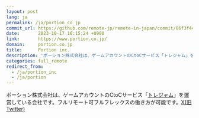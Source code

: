 ```yaml
---
layout: post
lang: ja
permalink: /ja/portion_co_jp
commit_url: https://github.com/remote-jp/remote-in-japan/commit/86f3f4460513f0db4085efd8a6589c73b2f7183d
date:       2023-10-17 16:15:24 +0900
link:       https://www.portion.co.jp/
domain:     portion.co.jp
title:      Portion inc.
description: 'ポーション株式会社は、ゲームアカウントのCtoCサービス「トレジャム」を運営している会社です。フルリモート可フルフレックスの働き方が可能です。X(旧Twitter)'
categories: full_remote
redirect_from:
  - /ja/portion_inc
  - /ja/portion
---
```


<p>ポーション株式会社は、ゲームアカウントのCtoCサービス「<a href="https://tradejam.jp/">トレジャム</a>」を運営している会社です。フルリモート可フルフレックスの働き方が可能です。<a href="https://twitter.com/tradejam_info">X(旧Twitter)</a></p>
